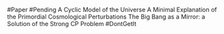 #Paper #Pending 
A Cyclic Model of the Universe 
A Minimal Explanation of the Primordial Cosmological Perturbations
The Big Bang as a Mirror: a Solution of the Strong CP Problem
#DontGetIt 